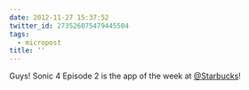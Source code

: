 ```yaml
---
date: 2012-11-27 15:37:52
twitter_id: 273526075479445504
tags:
  - micropost
title: ''
---
```


Guys! Sonic 4 Episode 2 is the app of the week at [@Starbucks](https://twitter.com/Starbucks)!
